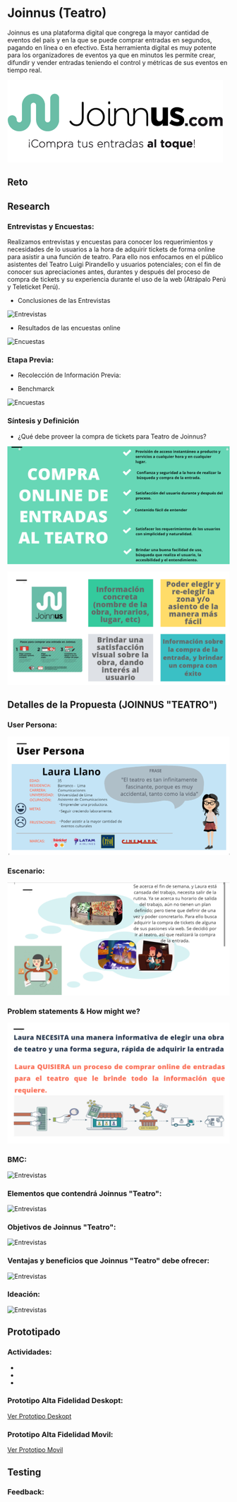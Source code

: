 # Joinnus (Teatro)

Joinnus es una plataforma digital que congrega la mayor cantidad de eventos del país y en la que se puede comprar entradas en segundos, pagando en línea o en efectivo. Esta herramienta digital es muy potente para los organizadores de eventos ya que en minutos les permite crear, difundir y vender entradas teniendo el control y métricas de sus eventos en tiempo real.

![logo](assets/images/logo.png)

## Reto


## Research

### Entrevistas y Encuestas:

  Realizamos entrevistas y encuestas para conocer los requerimientos y necesidades de lo usuarios a la hora de adquirir tickets de forma online para asistir a una función de teatro.
  Para ello nos enfocamos en el público asistentes del Teatro Luigi Pirandello y usuarios potenciales; con el fin de conocer sus apreciaciones antes, durantes y después del proceso de compra de tickets y su experiencia durante el uso de la web (Atrápalo Perú y Teleticket Perú).

  * Conclusiones de las Entrevistas

  ![Entrevistas](assets/images/.png)

  * Resultados de las encuestas online

  ![Encuestas](assets/images/.png)

### Etapa Previa:

  * Recolección de Información Previa:

  * Benchmarck

  ![Encuestas](assets/images/.png)

### Síntesis y Definición

  * ¿Qué debe proveer la compra de tickets para Teatro de Joinnus?

  ![Síntesis](assets/images/1.png)

  ![Definición](assets/images/2.png)

## Detalles de la Propuesta (JOINNUS "TEATRO")

### User Persona:

  ![Entrevistas](assets/images/3.png)

### Escenario:

  ![Escenario](assets/images/4.png)

### Problem statements & How might we?

  ![Entrevistas](assets/images/5.png)

### BMC:

  ![Entrevistas](assets/images/.png)

### Elementos que contendrá Joinnus "Teatro":

  ![Entrevistas](assets/images/.png)

### Objetivos de Joinnus "Teatro":

  ![Entrevistas](assets/images/.png)

### Ventajas y beneficios que Joinnus "Teatro" debe ofrecer:

  ![Entrevistas](assets/images/.png)

### Ideación:

  ![Entrevistas](assets/images/.png)

## Prototipado

### Actividades:

  *

  *

  *

### Prototipo Alta Fidelidad Deskopt:

  [Ver Prototipo Deskopt](https://marvelapp.com/6661bid/screen/40659285)

### Prototipo Alta Fidelidad Movil:

  [Ver Prototipo Movil](h)

## Testing

### Feedback:
